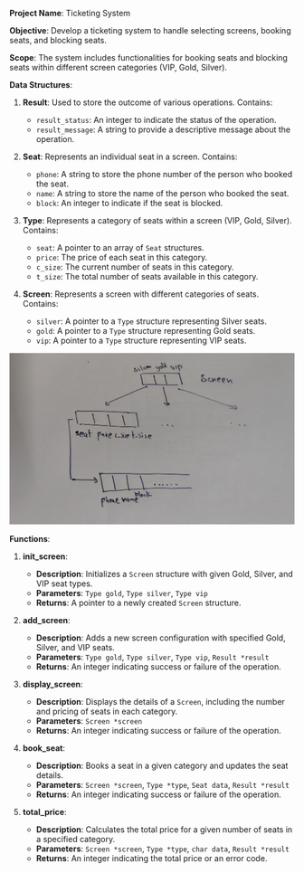 **Project Name**: Ticketing System

**Objective**: Develop a ticketing system to handle selecting screens, booking seats, and blocking seats.

**Scope**: The system includes functionalities for booking seats and blocking seats within different screen categories (VIP, Gold, Silver).

**Data Structures**:
1. **Result**: Used to store the outcome of various operations. Contains:
   - `result_status`: An integer to indicate the status of the operation.
   - `result_message`: A string to provide a descriptive message about the operation.

2. **Seat**: Represents an individual seat in a screen. Contains:
   - `phone`: A string to store the phone number of the person who booked the seat.
   - `name`: A string to store the name of the person who booked the seat.
   - `block`: An integer to indicate if the seat is blocked.

3. **Type**: Represents a category of seats within a screen (VIP, Gold, Silver). Contains:
   - `seat`: A pointer to an array of `Seat` structures.
   - `price`: The price of each seat in this category.
   - `c_size`: The current number of seats in this category.
   - `t_size`: The total number of seats available in this category.

4. **Screen**: Represents a screen with different categories of seats. Contains:
   - `silver`: A pointer to a `Type` structure representing Silver seats.
   - `gold`: A pointer to a `Type` structure representing Gold seats.
   - `vip`: A pointer to a `Type` structure representing VIP seats.

![data structure implementation](./pics/1.jpeg)

**Functions**:
1. **init_screen**:
   - **Description**: Initializes a `Screen` structure with given Gold, Silver, and VIP seat types.
   - **Parameters**: `Type gold`, `Type silver`, `Type vip`
   - **Returns**: A pointer to a newly created `Screen` structure.

2. **add_screen**:
   - **Description**: Adds a new screen configuration with specified Gold, Silver, and VIP seats.
   - **Parameters**: `Type gold`, `Type silver`, `Type vip`, `Result *result`
   - **Returns**: An integer indicating success or failure of the operation.

3. **display_screen**:
   - **Description**: Displays the details of a `Screen`, including the number and pricing of seats in each category.
   - **Parameters**: `Screen *screen`
   - **Returns**: An integer indicating success or failure of the operation.

4. **book_seat**:
   - **Description**: Books a seat in a given category and updates the seat details.
   - **Parameters**: `Screen *screen`, `Type *type`, `Seat data`, `Result *result`
   - **Returns**: An integer indicating success or failure of the operation.

5. **total_price**:
   - **Description**: Calculates the total price for a given number of seats in a specified category.
   - **Parameters**: `Screen *screen`, `Type *type`, `char data`, `Result *result`
   - **Returns**: An integer indicating the total price or an error code.
